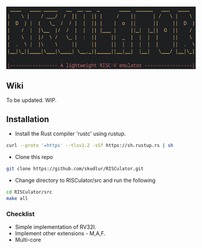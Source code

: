 <p align="center">
  <img src="https://github.com/skudlur/RISCulator/blob/main/src/assets/RISCulator_logo_gh.png" />
</p>

## Wiki
To be updated. WIP.

## Installation
- Install the Rust compiler 'rustc' using rustup.

```bash
curl --proto '=https' --tlsv1.2 -sSf https://sh.rustup.rs | sh
```
- Clone this repo 

```bash
git clone https://github.com/skudlur/RISCulator.git
```
- Change directory to RISCulator/src and run the following

```bash
cd RISCulator/src
make all
```

### Checklist
- Simple implementation of RV32I.
- Implement other extensions - M,A,F.
- Multi-core

